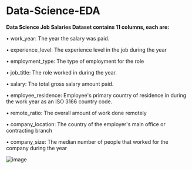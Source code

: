 # Data-Science-EDA

**Data Science Job Salaries Dataset contains 11 columns, each are:**

• work_year: The year the salary was paid.

• experience_level: The experience level in the job during the year

• employment_type: The type of employment for the role

• job_title: The role worked in during the year.

• salary: The total gross salary amount paid.

• employee_residence: Employee's primary country of residence in during the work year as an ISO 3166 country code.

• remote_ratio: The overall amount of work done remotely

• company_location: The country of the employer's main office or contracting branch

• company_size: The median number of people that worked for the company during the year

![image](https://github.com/soham7998/-Data-Science-EDA/assets/112894790/b2a4feda-6bdb-4af4-9afc-1bebd195a9a5)
